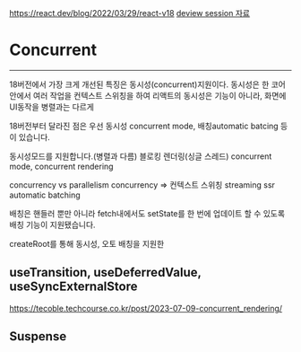 https://react.dev/blog/2022/03/29/react-v18
[deview session 자료](https://deview.kr/data/deview/session/attach/1_Inside%20React%20(%E1%84%83%E1%85%A9%E1%86%BC%E1%84%89%E1%85%B5%E1%84%89%E1%85%A5%E1%86%BC%E1%84%8B%E1%85%B3%E1%86%AF%20%E1%84%80%E1%85%AE%E1%84%92%E1%85%A7%E1%86%AB%E1%84%92%E1%85%A1%E1%84%82%E1%85%B3%E1%86%AB%20%E1%84%80%E1%85%B5%E1%84%89%E1%85%AE%E1%86%AF).pdf)
# Concurrent 
---
18버전에서 가장 크게 개선된 특징은 동시성(concurrent)지원이다. 동시성은 한 코어 안에서 여러 작업을 컨텍스트 스위칭을 하여 
리액트의 동시성은 기능이 아니라, 화면에 UI동작을 
병렬과는 다르게 

18버전부터 달라진 점은 우선 동시성 concurrent mode, 배칭automatic batcing 등이 있습니다.


동시성모드를 지원합니다.(병렬과 다름) 블로킹 렌더링(싱글 스레드)
concurrent mode, concurrent rendering

concurrency vs parallelism
concurrency => 컨텍스트 스위칭
streaming ssr
automatic batching

배칭은 핸들러 뿐만 아니라 fetch내에서도 setState를 한 번에 업데이트 할 수 있도록 배칭 기능이 지원됐습니다.

createRoot를 통해 동시성, 오토 배칭을 지원한

## useTransition, useDeferredValue, useSyncExternalStore

https://tecoble.techcourse.co.kr/post/2023-07-09-concurrent_rendering/

## Suspense
